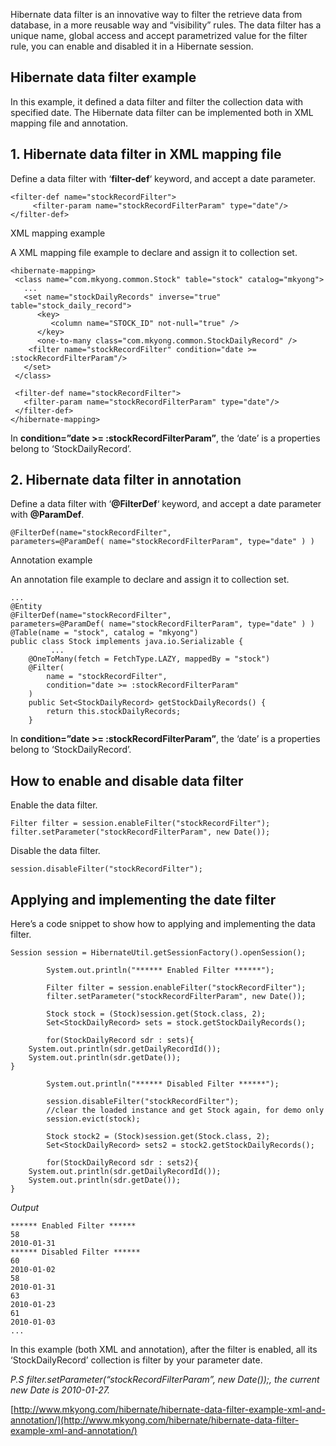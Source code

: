 Hibernate data filter is an innovative way to filter the retrieve data from database, in a more reusable way and “visibility” rules. The data filter has a unique name, global access and accept parametrized value for the filter rule, you can enable and disabled it in a Hibernate session.

## Hibernate data filter example

In this example, it defined a data filter and filter the collection data with specified date. The Hibernate data filter can be implemented both in XML mapping file and annotation.

## 1\. Hibernate data filter in XML mapping file

Define a data filter with ‘**filter-def**‘ keyword, and accept a date parameter.

    <filter-def name="stockRecordFilter">
         <filter-param name="stockRecordFilterParam" type="date"/>
    </filter-def>

XML mapping example

A XML mapping file example to declare and assign it to collection set.

    <hibernate-mapping>
     <class name="com.mkyong.common.Stock" table="stock" catalog="mkyong">
       ...
       <set name="stockDailyRecords" inverse="true" table="stock_daily_record">
          <key>
             <column name="STOCK_ID" not-null="true" />
          </key>
          <one-to-many class="com.mkyong.common.StockDailyRecord" />
        <filter name="stockRecordFilter" condition="date >= :stockRecordFilterParam"/>
       </set>
     </class>

     <filter-def name="stockRecordFilter">
       <filter-param name="stockRecordFilterParam" type="date"/>
     </filter-def>
    </hibernate-mapping>

In **condition=”date >= :stockRecordFilterParam”**, the ‘date’ is a properties belong to ‘StockDailyRecord’.

## 2\. Hibernate data filter in annotation

Define a data filter with ‘**@FilterDef**‘ keyword, and accept a date parameter with **@ParamDef**.

    @FilterDef(name="stockRecordFilter",
    parameters=@ParamDef( name="stockRecordFilterParam", type="date" ) )

Annotation example

An annotation file example to declare and assign it to collection set.

    ...
    @Entity
    @FilterDef(name="stockRecordFilter",
    parameters=@ParamDef( name="stockRecordFilterParam", type="date" ) )
    @Table(name = "stock", catalog = "mkyong")
    public class Stock implements java.io.Serializable {
             ...
    	@OneToMany(fetch = FetchType.LAZY, mappedBy = "stock")
    	@Filter(
    		name = "stockRecordFilter",
    		condition="date >= :stockRecordFilterParam"
    	)
    	public Set<StockDailyRecord> getStockDailyRecords() {
    		return this.stockDailyRecords;
    	}

In **condition=”date >= :stockRecordFilterParam”**, the ‘date’ is a properties belong to ‘StockDailyRecord’.

## How to enable and disable data filter

Enable the data filter.

    Filter filter = session.enableFilter("stockRecordFilter");
    filter.setParameter("stockRecordFilterParam", new Date());

Disable the data filter.

    session.disableFilter("stockRecordFilter");

## Applying and implementing the date filter

Here’s a code snippet to show how to applying and implementing the data filter.

    Session session = HibernateUtil.getSessionFactory().openSession();

            System.out.println("****** Enabled Filter ******");

            Filter filter = session.enableFilter("stockRecordFilter");
            filter.setParameter("stockRecordFilterParam", new Date());

            Stock stock = (Stock)session.get(Stock.class, 2);
            Set<StockDailyRecord> sets = stock.getStockDailyRecords();

            for(StockDailyRecord sdr : sets){
    	System.out.println(sdr.getDailyRecordId());
    	System.out.println(sdr.getDate());
    }

            System.out.println("****** Disabled Filter ******");

            session.disableFilter("stockRecordFilter");
            //clear the loaded instance and get Stock again, for demo only
            session.evict(stock);

            Stock stock2 = (Stock)session.get(Stock.class, 2);
            Set<StockDailyRecord> sets2 = stock2.getStockDailyRecords();

            for(StockDailyRecord sdr : sets2){
    	System.out.println(sdr.getDailyRecordId());
    	System.out.println(sdr.getDate());
    }

_Output_

    ****** Enabled Filter ******
    58
    2010-01-31
    ****** Disabled Filter ******
    60
    2010-01-02
    58
    2010-01-31
    63
    2010-01-23
    61
    2010-01-03
    ...

In this example (both XML and annotation), after the filter is enabled, all its ‘StockDailyRecord’ collection is filter by your parameter date.

_P.S filter.setParameter(“stockRecordFilterParam”, new Date());, the current new Date is 2010-01-27._

[http://www.mkyong.com/hibernate/hibernate-data-filter-example-xml-and-annotation/](http://www.mkyong.com/hibernate/hibernate-data-filter-example-xml-and-annotation/)
